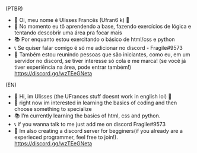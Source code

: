 (PTBR)
- 👋 Oi, meu nome é Ulisses Francês (Ufran6 k) 🤠
- 👀 No momento eu tô aprendendo a base, fazendo exercícios de lógica e tentando descobrir uma área pra focar mais
- 📚 Por enquanto estou exercitando o básico de html/css e python
- 📞 Se quiser falar comigo é só me adicionar no discord - Fragile#9573
- 📡 Também estou reunindo pessoas que são iniciantes, como eu, em um servidor no discord, se tiver interesse só cola e me marca! (se você já tiver experiência na área, pode entrar também!)
https://discord.gg/wzTEeGNeta

(EN)
- 👋 Hi, im Ulisses (the UFrances stuff doesnt work in english lol) 🤠
- 👀 right now im interested in learning the basics of coding and then choose something to specialize
- 📚 I’m currently learning the basics of html, css and python.
- 📞 if you wanna talk to me just add me on discord Fragile#9573
- 📡 Im also creating a discord server for begginers(if you already are a experieced programmer, feel free to join!).
https://discord.gg/wzTEeGNeta

<!---
UFran6/UFran6 is a ✨ special ✨ repository because its `README.md` (this file) appears on your GitHub profile.
You can click the Preview link to take a look at your changes.
--->
